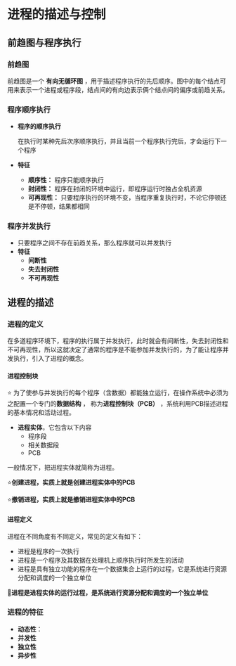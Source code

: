 # 进程的描述与控制

## 前趋图与程序执行

### 前趋图

前趋图是一个 **有向无循环图** ，用于描述程序执行的先后顺序。图中的每个结点可用来表示一个进程或程序段，结点间的有向边表示俩个结点间的偏序或前趋关系。

### 程序顺序执行

- **程序的顺序执行**

  在执行时某种先后次序顺序执行，并且当前一个程序执行完后，才会运行下一个程序

- **特征**

  - **顺序性：** 程序只能顺序执行
  - **封闭性：** 程序在封闭的环境中运行，即程序运行时独占全机资源
  - **可再现性：** 只要程序执行的环境不变，当程序重复执行时，不论它停顿还是不停顿，结果都相同

### 程序并发执行

- 只要程序之间不存在前趋关系，那么程序就可以并发执行
- **特征**
  - **间断性**
  - **失去封闭性**
  - **不可再现性**

## 进程的描述

### 进程的定义

在多道程序环境下，程序的执行属于并发执行，此时就会有间断性，失去封闭性和不可再现性，所以这就决定了通常的程序是不能参加并发执行的，为了能让程序并发执行，引入了进程的概念。

#### 进程控制块

:star: 为了使参与并发执行的每个程序（含数据）都能独立运行，在操作系统中必须为之配置一个专门的**数据结构** ， 称为**进程控制块（PCB）** ，系统利用PCB描述进程的基本情况和活动过程。

- **进程实体**，它包含以下内容
  - 程序段
  - 相关数据段
  - PCB

一般情况下，把进程实体就简称为进程。

:star:**创建进程，实质上就是创建进程实体中的PCB**

:star:**撤销进程，实质上就是撤销进程实体中的PCB**

#### 进程定义

进程在不同角度有不同定义，常见的定义有如下：

- 进程是程序的一次执行
- 进程是一个程序及其数据在处理机上顺序执行时所发生的活动
- 进程是具有独立功能的程序在一个数据集合上运行的过程，它是系统进行资源分配和调度的一个独立单位

:star2:**进程是进程实体的运行过程，是系统进行资源分配和调度的一个独立单位**

### 进程的特征

- **动态性**： 
- **并发性**
- **独立性**
- **异步性**